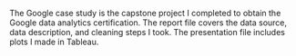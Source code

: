 The Google case study is the capstone project I completed to obtain the Google data analytics certification. The report file covers the data source, data description, and cleaning steps I took. The presentation file includes plots I made in Tableau.
